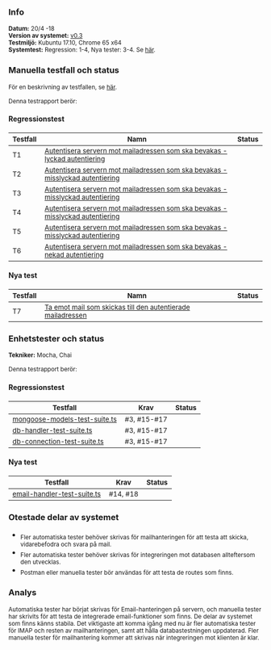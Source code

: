 ### Info
<sub>**Datum:** 20/4 -18</sub>  
<sub>**Version av systemet:** [v0.3](https://github.com/1dv611-futurum-project/futurum-project/releases/tag/0.3)</sub>  
<sub>**Testmiljö:**  Kubuntu 17.10, Chrome 65 x64</sub>  
<sub>**Systemtest:** Regression: 1-4, Nya tester: 3-4. Se [här](https://github.com/1dv611-futurum-project/futurum-project/wiki/Testspecifikation).</sub>  

### Manuella testfall och status
<sub>För en beskrivning av testfallen, se [här](https://github.com/1dv611-futurum-project/futurum-project/wiki/Testspecifikation).</sub>    

<sub>Denna testrapport berör:</sub>

#### Regressionstest  

|<sub>Testfall</sub>|<sub>Namn</sub>|<sub>Status</sub>|
|----|--------|------------|
|<sub>T1</sub>|<sub>[Autentisera servern mot mailadressen som ska bevakas - lyckad autentiering](https://github.com/1dv611-futurum-project/futurum-project/wiki/Testspecifikation#testfall-1---autentisera-servern-mot-mailadressen-som-ska-bevakas---lyckad-autentisering)</sub>|<sub><img src="https://upload.wikimedia.org/wikipedia/commons/thumb/5/50/Yes_Check_Circle.svg/2000px-Yes_Check_Circle.svg.png" width="15"></sub>|
|<sub>T2</sub>|<sub>[Autentisera servern mot mailadressen som ska bevakas - misslyckad autentiering](https://github.com/1dv611-futurum-project/futurum-project/wiki/Testspecifikation#testfall-2---autentisera-servern-mot-mailadressen-som-ska-bevakas---autentiering-behöver-ej-upprepas)</sub>|<sub><img src="https://upload.wikimedia.org/wikipedia/commons/thumb/5/50/Yes_Check_Circle.svg/2000px-Yes_Check_Circle.svg.png" width="15"></sub>|
|<sub>T3</sub>|<sub>[Autentisera servern mot mailadressen som ska bevakas - misslyckad autentiering](https://github.com/1dv611-futurum-project/futurum-project/wiki/Testspecifikation#testfall-3---autentisera-servern-mot-mailadressen-som-ska-bevakas---autentiering-upprepas-om-cookie-tas-bort)</sub>|<sub><img src="https://upload.wikimedia.org/wikipedia/commons/thumb/5/50/Yes_Check_Circle.svg/2000px-Yes_Check_Circle.svg.png" width="15"></sub>|
|<sub>T4</sub>|<sub>[Autentisera servern mot mailadressen som ska bevakas - misslyckad autentiering](https://github.com/1dv611-futurum-project/futurum-project/wiki/Testspecifikation#testfall-4---autentisera-servern-mot-mailadressen-som-ska-bevakas---autentiering-upprepas-om-server-startas-om)</sub>|<sub><img src="https://upload.wikimedia.org/wikipedia/commons/thumb/5/50/Yes_Check_Circle.svg/2000px-Yes_Check_Circle.svg.png" width="15"></sub>|
|<sub>T5</sub>|<sub>[Autentisera servern mot mailadressen som ska bevakas - misslyckad autentiering](https://github.com/1dv611-futurum-project/futurum-project/wiki/Testspecifikation#testfall-5---autentisera-servern-mot-mailadressen-som-ska-bevakas---misslyckad-autentisering)</sub>|<sub><img src="https://upload.wikimedia.org/wikipedia/commons/thumb/5/50/Yes_Check_Circle.svg/2000px-Yes_Check_Circle.svg.png" width="15"></sub>|
|<sub>T6</sub>|<sub>[Autentisera servern mot mailadressen som ska bevakas - nekad autentiering](https://github.com/1dv611-futurum-project/futurum-project/wiki/Testspecifikation#testfall-6---autentisera-servern-mot-mailadressen-som-ska-bevakas---nekad-autentisering)</sub>|<sub><img src="https://upload.wikimedia.org/wikipedia/commons/thumb/5/50/Yes_Check_Circle.svg/2000px-Yes_Check_Circle.svg.png" width="15"></sub>|

#### Nya test
|<sub>Testfall</sub>|<sub>Namn</sub>|<sub>Status</sub>|
|----|--------|------------|
|<sub>T7</sub>|<sub>[Ta emot mail som skickas till den autentierade mailadressen](https://github.com/1dv611-futurum-project/futurum-project/wiki/Testspecifikation#testfall-7---ta-emot-mail-som-skickas-till-den-autentierade-mailadressen)</sub>|<sub><img src="https://upload.wikimedia.org/wikipedia/commons/thumb/5/50/Yes_Check_Circle.svg/2000px-Yes_Check_Circle.svg.png" width="15"></sub>|

### Enhetstester och status
<sub>**Tekniker:** Mocha, Chai </sub>  

<sub>Denna testrapport berör:</sub> 

#### Regressionstest 

|<sub>Testfall</sub>|<sub>Krav</sub>|<sub>Status</sub>|
|----|--------|------------|
|<sub>[mongoose-models-test-suite.ts](https://github.com/1dv611-futurum-project/futurum-project/blob/server/services/node/test/db-tests/mongoose-models-test-suite.ts)</sub>|<sub>#3, #15-#17</sub>|<sub><img src="https://upload.wikimedia.org/wikipedia/commons/thumb/5/50/Yes_Check_Circle.svg/2000px-Yes_Check_Circle.svg.png" width="15"></sub>|
|<sub>[db-handler-test-suite.ts](https://github.com/1dv611-futurum-project/futurum-project/blob/server/services/node/test/db-tests/db-handler-test-suite.ts)</sub>|<sub>#3, #15-#17</sub>|<sub><img src="https://upload.wikimedia.org/wikipedia/commons/thumb/5/50/Yes_Check_Circle.svg/2000px-Yes_Check_Circle.svg.png" width="15"></sub>|
|<sub>[db-connection-test-suite.ts](https://github.com/1dv611-futurum-project/futurum-project/blob/server/services/node/test/db-tests/db-connection-test-suite.ts)</sub>|<sub>#3, #15-#17</sub>|<sub><img src="https://upload.wikimedia.org/wikipedia/commons/thumb/5/50/Yes_Check_Circle.svg/2000px-Yes_Check_Circle.svg.png" width="15"></sub>|

#### Nya test
|<sub>Testfall</sub>|<sub>Krav</sub>|<sub>Status</sub>|
|----|--------|------------|
|<sub>[email-handler-test-suite.ts](https://github.com/1dv611-futurum-project/futurum-project/blob/server/services/node/test/email-tests/email-handler-test-suite.ts)</sub>|<sub>#14, #18</sub>|<sub><img src="https://upload.wikimedia.org/wikipedia/commons/thumb/5/50/Yes_Check_Circle.svg/2000px-Yes_Check_Circle.svg.png" width="15"></sub>|

### Otestade delar av systemet
* <sub>Fler automatiska tester behöver skrivas för mailhanteringen för att testa att skicka, vidarebefodra och svara på mail.</sub>  
* <sub>Fler automatiska tester behöver skrivas för integreringen mot databasen allteftersom den utvecklas.</sub>  
* <sub>Postman eller manuella tester bör användas för att testa de routes som finns.</sub>  

### Analys
<sub>Automatiska tester har börjat skrivas för Email-hanteringen på servern, och manuella tester har skrivits för att testa de integrerade email-funktioner som finns. De delar av systemet som finns känns stabila. Det viktigaste att komma igång med nu är fler automatiska tester för IMAP och resten av mailhanteringen, samt att hålla databastestningen uppdaterad. Fler manuella tester för mailhantering kommer att skrivas när integreringen mot klienten är klar.</sub>